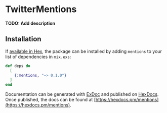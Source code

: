 # TwitterMentions

**TODO: Add description**

## Installation

If [available in Hex](https://hex.pm/docs/publish), the package can be installed
by adding `mentions` to your list of dependencies in `mix.exs`:

```elixir
def deps do
  [
    {:mentions, "~> 0.1.0"}
  ]
end
```

Documentation can be generated with [ExDoc](https://github.com/elixir-lang/ex_doc)
and published on [HexDocs](https://hexdocs.pm). Once published, the docs can
be found at [https://hexdocs.pm/mentions](https://hexdocs.pm/mentions).

